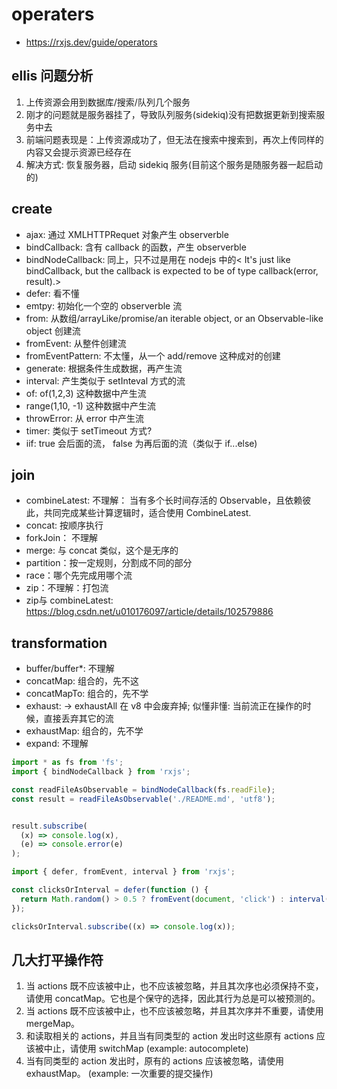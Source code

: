 # operaters
- https://rxjs.dev/guide/operators

## ellis 问题分析
1. 上传资源会用到数据库/搜索/队列几个服务
2. 刚才的问题就是服务器挂了，导致队列服务(sidekiq)没有把数据更新到搜索服务中去
3. 前端问题表现是：上传资源成功了，但无法在搜索中搜索到，再次上传同样的内容又会提示资源已经存在
4. 解决方式: 恢复服务器，启动 sidekiq 服务(目前这个服务是随服务器一起启动的)

## create
- ajax: 通过 XMLHTTPRequet 对象产生 observerble
- bindCallback: 含有 callback 的函数，产生 observerble
- bindNodeCallback: 同上，只不过是用在 nodejs 中的< It's just like bindCallback, but the callback is expected to be of type callback(error, result).>
- defer: 看不懂
- emtpy: 初始化一个空的 observerble 流
- from: 从数组/arrayLike/promise/an iterable object, or an Observable-like object 创建流
- fromEvent: 从整件创建流
- fromEventPattern: 不太懂，从一个 add/remove 这种成对的创建
- generate: 根据条件生成数据，再产生流
- interval: 产生类似于 setInteval 方式的流
- of: of(1,2,3) 这种数据中产生流
- range(1,10, -1) 这种数据中产生流
- throwError: 从 error 中产生流
- timer: 类似于 setTimeout 方式?
- iif: true 会后面的流， false 为再后面的流（类似于 if...else)

## join
- combineLatest: 不理解： 当有多个长时间存活的 Observable，且依赖彼此，共同完成某些计算逻辑时，适合使用 CombineLatest.
- concat: 按顺序执行
- forkJoin： 不理解 
- merge: 与 concat 类似，这个是无序的
- partition：按一定规则，分割成不同的部分
- race：哪个先完成用哪个流
- zip：不理解：打包流
- zip与 combineLatest: https://blog.csdn.net/u010176097/article/details/102579886



## transformation
- buffer/buffer*: 不理解
- concatMap: 组合的，先不这
- concatMapTo: 组合的，先不学
- exhaust: -> exhaustAll 在 v8 中会废弃掉; 似懂非懂: 当前流正在操作的时候，直接丢弃其它的流
- exhaustMap: 组合的，先不学
- expand: 不理解


```js
import * as fs from 'fs';
import { bindNodeCallback } from 'rxjs';

const readFileAsObservable = bindNodeCallback(fs.readFile);
const result = readFileAsObservable('./README.md', 'utf8');


result.subscribe(
  (x) => console.log(x),
  (e) => console.error(e)
);
```


```js
import { defer, fromEvent, interval } from 'rxjs';

const clicksOrInterval = defer(function () {
  return Math.random() > 0.5 ? fromEvent(document, 'click') : interval(1000);
});

clicksOrInterval.subscribe((x) => console.log(x));
```


## 几大打平操作符
1. 当 actions 既不应该被中止，也不应该被忽略，并且其次序也必须保持不变，请使用 concatMap。它也是个保守的选择，因此其行为总是可以被预测的。
2. 当 actions 既不应该被中止，也不应该被忽略，并且其次序并不重要，请使用 mergeMap。
3. 和读取相关的 actions，并且当有同类型的 action 发出时这些原有 actions 应该被中止，请使用 switchMap (example: autocomplete)
4. 当有同类型的 action 发出时，原有的 actions 应该被忽略，请使用 exhaustMap。 (example: 一次重要的提交操作)


